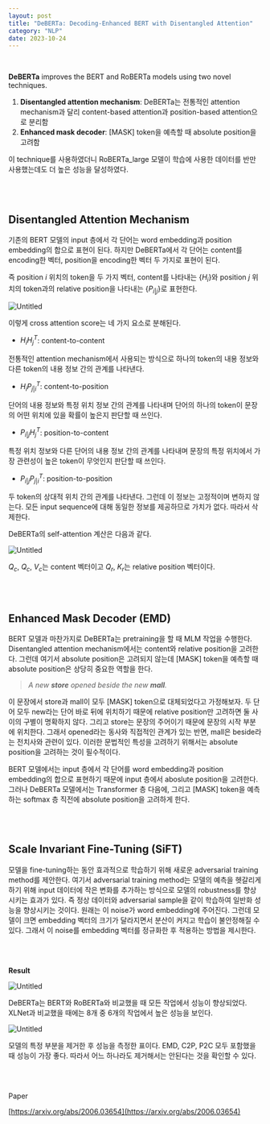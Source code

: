```yaml
---
layout: post
title: "DeBERTa: Decoding-Enhanced BERT with Disentangled Attention"
category: "NLP"
date: 2023-10-24
---
```


<br>

**DeBERTa** improves the BERT and RoBERTa models using two novel techniques.

1. **Disentangled attention mechanism**: DeBERTa는 전통적인 attention mechanism과 달리 content-based attention과 position-based attention으로 분리함
2. **Enhanced mask decoder**: [MASK] token을 예측할 때 absolute position을 고려함

이 technique를 사용하였더니 RoBERTa_large 모델이 학습에 사용한 데이터를 반만 사용했는데도 더 높은 성능을 달성하였다.

<br>
<br>


## **Disentangled Attention Mechanism**

기존의 BERT 모델의 input 층에서 각 단어는 word embedding과 position embedding의 합으로 표현이 된다. 하지만 DeBERTa에서 각 단어는 content를 encoding한 벡터, position을 encoding한 벡터 두 가지로 표현이 된다.

즉 position $i$ 위치의 token을 두 가지 벡터, content를 나타내는 $\{H_i\}$와 position $j$ 위치의 token과의 relative position을 나타내는  $\{P_{i|j}\}$로 표현한다.

![Untitled](DeBERTa%20Decoding-Enhanced%20BERT%20with%20Disentangled%20A%203603f7e96d1f4fc79d1fedd8775eb542/Untitled.png)

이렇게 cross attention score는 네 가지 요소로 분해된다.

- $H_i H_j^T$: content-to-content

전통적인 attention mechanism에서 사용되는 방식으로 하나의 token의 내용 정보와 다른 token의 내용 정보 간의 관계를 나타낸다.

- $H_i P_{j|i}^T$: content-to-position

단어의 내용 정보와 특정 위치 정보 간의 관계를 나타내며 단어의 하나의 token이 문장의 어떤 위치에 있을 확률이 높은지 판단할 때 쓰인다.

- $P_{i|j} H_j^T$: position-to-content

특정 위치 정보와 다른 단어의 내용 정보 간의 관계를 나타내며 문장의 특정 위치에서 가장 관련성이 높은 token이 무엇인지 판단할 때 쓰인다.

- $P_{i|j} P_{j|i}^T$: position-to-position

두 token의 상대적 위치 간의 관계를 나타낸다. 그런데 이 정보는 고정적이며 변하지 않는다. 모든 input sequence에 대해 동일한 정보를 제공하므로 가치가 없다. 따라서 삭제한다.

DeBERTa의 self-attention 계산은 다음과 같다.

![Untitled](DeBERTa%20Decoding-Enhanced%20BERT%20with%20Disentangled%20A%203603f7e96d1f4fc79d1fedd8775eb542/Untitled%201.png)

$Q_c$, $Q_c$, $V_c$는 content 벡터이고 $Q_r$, $K_r$는 relative position 벡터이다.


<br>
<br>


## **Enhanced Mask Decoder (EMD)**

BERT 모델과 마찬가지로 DeBERTa는 pretraining을 할 때 MLM 작업을 수행한다. Disentangled attention mechanism에서는 content와 relative position을 고려한다. 그런데 여기서 absolute position은 고려되지 않는데 [MASK] token을 예측할 때 absolute position은 상당히 중요한 역할을 한다.

> *A new **store** opened beside the new **mall**.*
> 

이 문장에서 store과 mall이 모두 [MASK] token으로 대체되었다고 가정해보자. 두 단어 모두 new라는 단어 바로 뒤에 위치하기 때문에 relative position만 고려하면 둘 사이의 구별이 명확하지 않다. 그리고 store는 문장의 주어이기 때문에 문장의 시작 부분에 위치한다. 그래서 opened라는 동사와 직접적인 관계가 있는 반면, mall은 beside라는 전치사와 관련이 있다. 이러한 문법적인 특성을 고려하기 위해서는 absolute position을 고려하는 것이 필수적이다.

BERT 모델에서는 input 층에서 각 단어를 word embedding과 position embedding의 합으로 표현하기 때문에 input 층에서 aboslute position을 고려한다. 그러나 DeBERTa 모델에서는 Transformer 층 다음에, 그리고 [MASK] token을 예측하는 softmax 층 직전에 absolute position을 고려하게 한다. 

<br>
<br>


## **Scale Invariant Fine-Tuning (SiFT)**

모델을 fine-tuning하는 동안 효과적으로 학습하기 위해 새로운 adversarial training method를 제안한다. 여기서 adversarial training method는 모델의 예측을 헷갈리게 하기 위해 input 데이터에 작은 변화를 추가하는 방식으로 모델의 robustness를 향상시키는 효과가 있다. 즉 정상 데이터와 adversarial sample을 같이 학습하여 일반화 성능을 향상시키는 것이다. 원래는 이 noise가 word embedding에 주어진다. 그런데 모델이 크면 embedding 벡터의 크기가 달라지면서 분산이 커지고 학습이 불안정해질 수 있다. 그래서 이 noise를 embedding 벡터를 정규화한 후 적용하는 방법을 제시한다.

<br>
<br>


**Result**

![Untitled](DeBERTa%20Decoding-Enhanced%20BERT%20with%20Disentangled%20A%203603f7e96d1f4fc79d1fedd8775eb542/Untitled%202.png)

DeBERTa는 BERT와 RoBERTa와 비교했을 때 모든 작업에서 성능이 향상되었다. XLNet과 비교했을 때에는 8개 중 6개의 작업에서 높은 성능을 보인다.

![Untitled](DeBERTa%20Decoding-Enhanced%20BERT%20with%20Disentangled%20A%203603f7e96d1f4fc79d1fedd8775eb542/Untitled%203.png)

모델의 특정 부분을 제거한 후 성능을 측정한 표이다. EMD, C2P, P2C 모두 포함했을 때 성능이 가장 좋다. 따라서 어느 하나라도 제거해서는 안된다는 것을 확인할 수 있다.

<br>
<br>

Paper

[https://arxiv.org/abs/2006.03654](https://arxiv.org/abs/2006.03654)